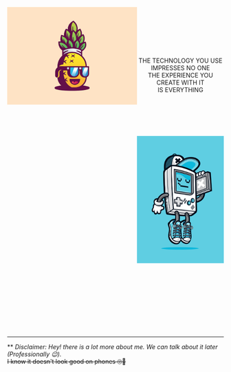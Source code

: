 <img align="left" width="60%" src="/assets/banner1.jpg">
<br><br><br><br><br>
<p align="center">
<br>THE TECHNOLOGY YOU USE
<br>IMPRESSES NO ONE
<br>THE EXPERIENCE YOU CREATE WITH IT
<br>IS EVERYTHING
</p>
<br><br><br><br><br>

<img align="right" width="40%" src="/assets/banner2.jpg">
<br>
<p align="center">
<br>
<br>
<br>
<br>
</p>
<br><br><br><br><br><br><br><br><br><br><br><br><br><br><br><br><br><br><br><br>

---

** *Disclaimer: Hey! there is a lot more about me. We can talk about it later (Professionally 😉).* <br>
~~I know it doesn't look good on phones 🙄🥲~~
